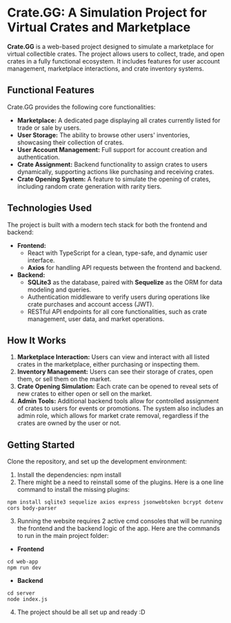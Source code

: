 # Crate.GG: A Simulation Project for Virtual Crates and Marketplace

**Crate.GG** is a web-based project designed to simulate a marketplace for virtual collectible crates. The project allows users to collect, trade, and open crates in a fully functional ecosystem. It includes features for user account management, marketplace interactions, and crate inventory systems.

## Functional Features
Crate.GG provides the following core functionalities:
- **Marketplace:** A dedicated page displaying all crates currently listed for trade or sale by users.
- **User Storage:** The ability to browse other users' inventories, showcasing their collection of crates.
- **User Account Management:** Full support for account creation and authentication.
- **Crate Assignment:** Backend functionality to assign crates to users dynamically, supporting actions like purchasing and receiving crates.
- **Crate Opening System:** A feature to simulate the opening of crates, including random crate generation with rarity tiers.

## Technologies Used
The project is built with a modern tech stack for both the frontend and backend:
- **Frontend:** 
  - React with TypeScript for a clean, type-safe, and dynamic user interface.
  - **Axios** for handling API requests between the frontend and backend.
- **Backend:**
  - **SQLite3** as the database, paired with **Sequelize** as the ORM for data modeling and queries.
  - Authentication middleware to verify users during operations like crate purchases and account access (JWT).
  - RESTful API endpoints for all core functionalities, such as crate management, user data, and market operations.

## How It Works
1. **Marketplace Interaction:** Users can view and interact with all listed crates in the marketplace, either purchasing or inspecting them.
2. **Inventory Management:** Users can see their storage of crates, open them, or sell them on the market.
3. **Crate Opening Simulation:** Each crate can be opened to reveal sets of new crates to either open or sell on the market.
4. **Admin Tools:** Additional backend tools allow for controlled assignment of crates to users for events or promotions. The system also includes an admin role, which allows for market crate removal, regardless if the crates are owned by the user or not.

## Getting Started
Clone the repository, and set up the development environment:
1. Install the dependencies:
npm install
2. There might be a need to reinstall some of the plugins. Here is a one line command to install the missing plugins:
```
npm install sqlite3 sequelize axios express jsonwebtoken bcrypt dotenv cors body-parser
```
3. Running the website requires 2 active cmd consoles that will be running the frontend and the backend logic of the app. Here are the commands to run in the main project folder:
- **Frontend**
```
cd web-app
npm run dev
```
- **Backend**
```
cd server
node index.js
```
4. The project should be all set up and ready :D
